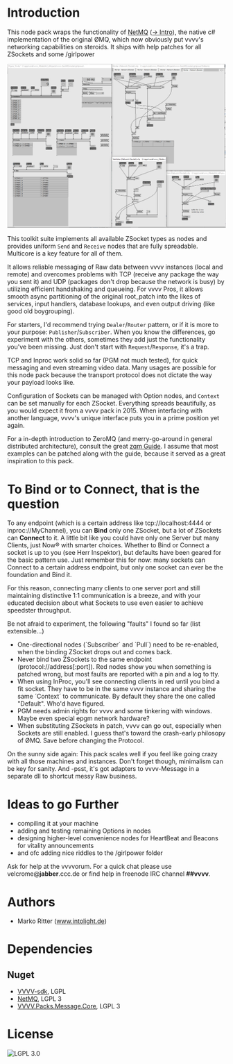 Introduction
============

This node pack wraps the functionality of [NetMQ](https://github.com/zeromq/netmq) ([-> Intro](http://netmq.readthedocs.org/en/latest/introduction/)), the native c# implementation of the original ØMQ, which now obviously put vvvv's networking capabilities on steroids. 
It ships with help patches for all ZSockets and some /girlpower 

![Service oriented architecture in vvvv](assets/assets/figure19_patch.png)

This toolkit suite implements all available ZSocket types as nodes and provides uniform `Send` and `Receive` nodes that are fully spreadable. Multicore is a key feature for all of them.

It allows reliable messaging of Raw data between vvvv instances (local and remote) and overcomes problems with TCP (receive any package the way you sent it) and UDP (packages don't drop because the network is busy) by utilizing efficient handshaking and queueing. For vvvv Pros, it allows smooth async partitioning of the original root_patch into the likes of services, input handlers, database lookups, and even output driving (like good old boygrouping).

For starters, I'd recommend trying `Dealer`/`Router` pattern, or if it is more to your purpose: `Publisher`/`Subscriber`. When you know the differences, go experiment with the others, sometimes they add just the functionality you've been missing. Just don't start with `Request`/`Response`, it's a trap.

TCP and Inproc work solid so far (PGM not much tested), for quick messaging and even streaming video data. Many usages are possible for this node pack because the transport protocol does not dictate the way your payload looks like.

Configuration of Sockets can be managed with Option nodes, and `Context` can be set manually for each ZSocket. Everything spreads beautifully, as you would expect it from a vvvv pack in 2015. When interfacing with another language, vvvv's unique interface puts you in a prime position yet again.

For a in-depth introduction to ZeroMQ (and merry-go-around in general distributed architecture), consult the great [zqm Guide](http://zguide.zeromq.org/page:all).
I assume that most examples can be patched along with the guide, because it served as a great inspiration to this pack.

To Bind or to Connect, that is the question 
===========================================

To any endpoint (which is a certain address like tcp://localhost:4444 or inproc://MyChannel), you can **Bind** only one ZSocket, but a lot of ZSockets can **Connect** to it. A little bit like you could have only one Server but many Clients, just Now® with smarter choices.
Whether to Bind or Connect a socket is up to you (see Herr Inspektor), but defaults have been geared for the basic pattern use. Just remember this for now: many sockets can Connect to a certain address endpoint, but only one socket can ever be the foundation and Bind it. 

For this reason, connecting many clients to one server port and still maintaining distinctive 1:1 communication is a breeze, and with your educated decision about what Sockets to use even easier to achieve speedster throughput.

Be not afraid to experiment, the following "faults" I found so far (list extensible...)

 * One-directional nodes (´Subscriber´ and ´Pull´) need to be re-enabled, when the binding ZSocket drops out and comes back. 
 * Never bind two ZSockets to the same endpoint (protocol://address[:port]). Red nodes show you when something is patched wrong, but most faults are reported with a pin and a log to tty.
 * When using InProc, you'll see connecting clients in red until you bind a fit socket. They have to be in the same vvvv instance and sharing the same ´Context´ to communicate. By default they share the one called "Default". Who'd have figured.
 * PGM needs admin rights for vvvv and some tinkering with windows. Maybe even special epgm network hardware?
 * When substituting ZSockets in patch, vvvv can go out, especially when Sockets are still enabled. I guess that's toward the crash-early philosopy of ØMQ. Save before changing the Protocol.

On the sunny side again: This pack scales well if you feel like going crazy with all those machines and instances. Don't forget though, minimalism can be key for sanity. And -psst, it's got adapters to vvvv-Message in a separate dll to shortcut messy Raw business.

Ideas to go Further
===================

 * compiling it at your machine
 * adding and testing remaining Options in nodes 
 * designing higher-level convenience nodes for HeartBeat and Beacons for vitality announcements
 * and ofc adding nice riddles to the /girlpower folder

Ask for help at the vvvvorum.
For a quick chat please use velcrome@**jabber**.ccc.de or find help in freenode IRC channel **##vvvv**.

Authors
=======
 * Marko Ritter (www.intolight.de)

Dependencies
============

Nuget
----
* [VVVV-sdk](https://github.com/vvvv/vvvv-sdk), LGPL
* [NetMQ](https://github.com/zeromq/netmq), LGPL 3
* [VVVV.Packs.Message.Core](https://github.com/velcrome/vvvv-Message/tree/master/src/MessageCore), LGPL 3

License
=======

![LGPL 3.0](https://www.gnu.org/graphics/lgplv3-147x51.png)

